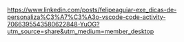 https://www.linkedin.com/posts/felipeaguiar-exe_dicas-de-personaliza%C3%A7%C3%A3o-vscode-code-activity-7066395543580622848-YuOG?utm_source=share&utm_medium=member_desktop
